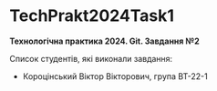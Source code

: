 # TechPrakt2024Task1
**Технологічна практика 2024. Git. Завдання №2**

Список студентів, які виконали завдання:
* Короцінський Віктор Вікторович, група ВТ-22-1
